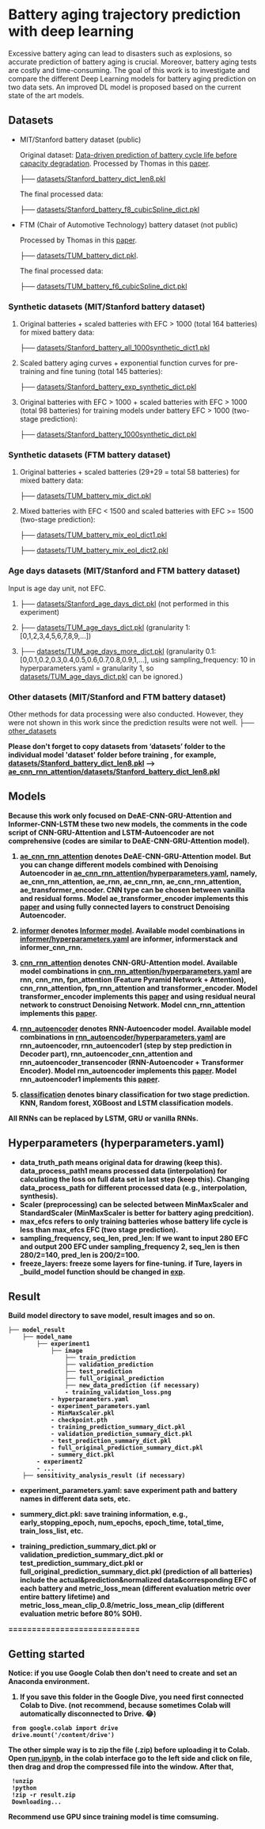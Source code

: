 # Battery aging trajectory prediction with deep learning

Excessive battery aging can lead to disasters such as explosions, so accurate prediction of battery aging is crucial. Moreover, battery aging tests are costly and time-consuming. The goal of this work is to investigate and compare the different Deep Learning models for battery aging prediction on two data sets. An improved DL model is proposed based on the current state of the art models. 

## Datasets
- MIT/Stanford battery dataset (public)
  
  Original dataset: [Data-driven prediction of battery cycle life before capacity degradation](https://data.matr.io/1/projects/5c48dd2bc625d700019f3204). Processed by Thomas in this [paper](https://www.sciencedirect.com/science/article/abs/pii/S2352152X23022399).

  ├── [datasets/Stanford_battery_dict_len8.pkl](./datasets/Stanford_battery_dict_len8.pkl)

  The final processed data:

  ├── [datasets/Stanford_battery_f8_cubicSpline_dict.pkl](./datasets/Stanford_battery_f8_cubicSpline_dict.pkl)

- FTM (Chair of Automotive Technology) battery dataset (not public)
  
  Processed by Thomas in this [paper](https://www.sciencedirect.com/science/article/abs/pii/S2352152X23022399).

  ├── [datasets/TUM_battery_dict.pkl](./datasets/TUM_battery_dict.pkl).

  The final processed data:

  ├── [datasets/TUM_battery_f6_cubicSpline_dict.pkl](./datasets/TUM_battery_f6_cubicSpline_dict.pkl)
  
### Synthetic datasets (MIT/Stanford battery dataset)
1. Original batteries + scaled batteries with EFC > 1000 (total 164 batteries) for mixed battery data: 
   
   ├── [datasets/Stanford_battery_all_1000synthetic_dict1.pkl](./datasets/Stanford_battery_all_1000synthetic_dict1.pkl)
2. Scaled battery aging curves + exponential function curves for pre-training and fine tuning (total 145 batteries):
   
   ├── [datasets/Stanford_battery_exp_synthetic_dict.pkl](./datasets/Stanford_battery_exp_synthetic_dict.pkl)
3. Original batteries with EFC > 1000 + scaled batteries with EFC > 1000 (total 98 batteries) for training models under battery EFC > 1000 (two-stage prediction):
   
   ├── [datasets/Stanford_battery_1000synthetic_dict.pkl](./datasets/Stanford_battery_1000synthetic_dict.pkl)

### Synthetic datasets (FTM battery dataset)
1. Original batteries + scaled batteries (29+29 = total 58 batteries) for mixed battery data:
   
   ├── [datasets/TUM_battery_mix_dict.pkl](./datasets/TUM_battery_mix_dict.pkl)
   
2. Mixed batteries with EFC < 1500 and scaled batteries with EFC >= 1500 (two-stage prediction):
   
   ├── [datasets/TUM_battery_mix_eol_dict1.pkl](./datasets/TUM_battery_mix_eol_dict1.pkl)
   
   ├── [datasets/TUM_battery_mix_eol_dict2.pkl](./datasets/TUM_battery_mix_eol_dict2.pkl)
   
### Age days datasets (MIT/Stanford and FTM battery dataset)
Input is age day unit, not EFC.
1. ├── [datasets/Stanford_age_days_dict.pkl](./datasets/Stanford_age_days_dict.pkl) (not performed in this experiment)

2. ├── [datasets/TUM_age_days_dict.pkl](./datasets/TUM_age_days_dict.pkl) (granularity 1: [0,1,2,3,4,5,6,7,8,9,...])

3. ├── [datasets/TUM_age_days_more_dict.pkl](./datasets/TUM_age_days_more_dict.pkl) (granularity 0.1: [0,0.1,0.2,0.3,0.4,0.5,0.6,0.7,0.8,0.9,1,...], using sampling_frequency: 10 in hyperparameters.yaml = granularity 1, so [datasets/TUM_age_days_dict.pkl](./datasets/TUM_age_days_dict.pkl) can be ignored.)

### Other datasets (MIT/Stanford and FTM battery dataset)
Other methods for data processing were also conducted. However, they were not shown in this work since the prediction results were not well. 
├── [other_datasets](./other_datasets) 

<b> Please don't forget to copy datasets from ‘datasets’ folder to the individual model 'dataset' folder before training <b>, for example, [datasets/Stanford_battery_dict_len8.pkl](./datasets/Stanford_battery_dict_len8.pkl) --> [ae_cnn_rnn_attention/datasets/Stanford_battery_dict_len8.pkl](./ae_cnn_rnn_attention/datasets/Stanford_battery_dict_len8.pkl)

## Models
Because this work only focused on DeAE-CNN-GRU-Attention and Informer-CNN-LSTM these two new models, the comments in the code script of CNN-GRU-Attention and LSTM-Autoencoder are not comprehensive (codes are similar to DeAE-CNN-GRU-Attention model).
1. [ae_cnn_rnn_attention](./ae_cnn_rnn_attention) denotes DeAE-CNN-GRU-Attention model. But you can change different models combined with Denoising Autoencoder in [ae_cnn_rnn_attention/hyperparameters.yaml](./ae_cnn_rnn_attention/hyperparameters.yaml), namely, ae_cnn_rnn_attention, ae_rnn, ae_cnn_rnn, ae_cnn_rnn_attention, ae_transformer_encoder. CNN type can be chosen between vanilla and residual forms. Model ae_transformer_encoder implements this [paper](https://ieeexplore.ieee.org/document/9714323) and using fully connected layers to construct Denoising Autoencoder.
2. [informer](./informer) denotes [Informer model](https://arxiv.org/abs/2012.07436). Available model combinations in [informer/hyperparameters.yaml](./informer/hyperparameters.yaml) are informer, informerstack and informer_cnn_rnn.
3. [cnn_rnn_attention](./cnn_rnn_attention) denotes CNN-GRU-Attention model. Available model combinations in [cnn_rnn_attention/hyperparameters.yaml](./cnn_rnn_attention/hyperparameters.yaml) are rnn, cnn_rnn, fpn_attention (Feature Pyramid Network + Attention), cnn_rnn_attention, fpn_rnn_attention and transformer_encoder. Model transformer_encoder implements this [paper](https://www.mdpi.com/1996-1073/16/17/6328) and using residual neural network to construct Denoising Network. Model cnn_rnn_attention implements this [paper](https://journals.sagepub.com/doi/full/10.1177/17483026221130598).
4. [rnn_autoencoder](./rnn_autoencoder) denotes RNN-Autoencoder model. Available model combinations in [rnn_autoencoder/hyperparameters.yaml](./rnn_autoencoder/hyperparameters.yaml) are rnn_autoencoder, rnn_autoencoder1 (step by step prediction in Decoder part), rnn_autoencoder_cnn_attention and rnn_autoencoder_transencoder (RNN-Autoencoder + Transformer Encoder). Model rnn_autoencoder implements this [paper](https://www.sciencedirect.com/science/article/pii/S0378775321005528). Model rnn_autoencoder1 implements this [paper](https://www.frontiersin.org/articles/10.3389/fenrg.2022.1093667/full).

5. [classification](./classification.ipynb) denotes binary classification for two stage prediction. KNN, Random forest, XGBoost and LSTM classification models.

All RNNs can be replaced by LSTM, GRU or vanilla RNNs.

## Hyperparameters (hyperparameters.yaml)
 - data_truth_path means original data for drawing (keep this). data_process_path1 means processed data (interpolation) for calculating the loss on full data set in last step (keep this). Changing data_process_path for different processed data (e.g., interpolation, synthesis). 
- Scaler (preprocessing) can be selected between MinMaxScaler and StandardScaler (MinMaxScaler is better for battery aging predcition). 
- max_efcs refers to only training batteries whose battery life cycle is less than max_efcs EFC (two stage prediction). 
- sampling_frequency, seq_len, pred_len: If we want to input 280 EFC and output 200 EFC under sampling_frequency 2, seq_len is then 280/2=140, pred_len is 200/2=100.
- freeze_layers: freeze some layers for fine-tuning. if Ture, layers in _build_model function should be changed in [exp](./exp/exp.py).
  
## Result
Build model directory to save model, result images and so on.
```
├── model_result
    ├── model_name
        ├── experiment1
            ├── image
                ├── train_prediction
                ├── validation_prediction
                ├── test_prediction
                ├── full_original_prediction
                ├── new_data_prediction (if necessary)
                - training_validation_loss.png
            - hyperparameters.yaml
            - experiment_parameters.yaml
            - MinMaxScaler.pkl
            - checkpoint.pth
            - training_prediction_summary_dict.pkl
            - validation_prediction_summary_dict.pkl
            - test_prediction_summary_dict.pkl
            - full_original_prediction_summary_dict.pkl
            - summery_dict.pkl
        - experiment2
        - ...
    ├── sensitivity_analysis_result (if necessary)
```

- experiment_parameters.yaml: save experiment path and battery names in different data sets, etc.

- summery_dict.pkl: save training information, e.g., early_stopping_epoch, num_epochs, epoch_time, total_time, train_loss_list, etc.
  
- training_prediction_summary_dict.pkl or validation_prediction_summary_dict.pkl or test_prediction_summary_dict.pkl or full_original_prediction_summary_dict.pkl (prediction of all batteries) include the actual&prediction&normalized data&corresponding EFC of each battery and metric_loss_mean (different evaluation metric over entire battery lifetime) and metric_loss_mean_clip_0.8/metric_loss_mean_clip (different evaluation metric before 80% SOH).

============================
## Getting started
Notice: if you use Google Colab then don't need to create and set an Anaconda environment.

1. If you save this folder in the Google Dive, you need first connected Colab to Dive. (not recommend, because sometimes Colab will automatically disconnected to Drive. 😂)
```
 from google.colab import drive
 drive.mount('/content/drive')
```
The other simple way is to zip the file (.zip) before uploading it to Colab. Open [run.ipynb](./run.ipynb), in the colab interface go to the left side and click on file, then drag and drop the compressed file into the window. After that,
```
 !unzip 
 !python
 !zip -r result.zip
 Downloading...
```

Recommend use GPU since training model is time comsuming. 



